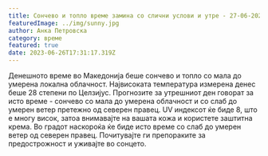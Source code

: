 ```yaml
---
title: Сончево и топло време замина со слични услови и утре - 27-06-2023
featuredImage: ../img/sunny.jpg
author: Анка Петровска
category: време
featured: true
date: 2023-06-26T17:31:17.319Z
---
```

Денешното време во Македонија беше сончево и топло со мала до умерена локална облачност. Највисоката температура измерена денес беше 28 степени по Целзијус. Прогнозите за утрешниот ден говорат за исто време - сончево со мала до умерена облачност и со слаб до умерен ветер претежно од северен правец. UV индексот ќе биде 8, што е многу висок, затоа внимавајте на вашата кожа и користете заштитна крема. Во градот наскороќа ќе биде исто време со слаб до умерен ветер од северен правец. Почитувајте ги препораките за предострожност и уживајте во сонцето.